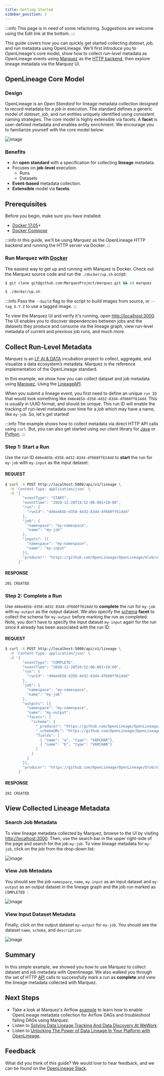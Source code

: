 ```yaml
---
title: Getting Started
sidebar_position: 2
---
```


:::info
This page is in need of some refactoring. Suggestions are welcome using the Edit link at the bottom.
:::

This guide covers how you can quickly get started collecting _dataset_, _job_, and _run_ metadata using OpenLineage. We'll first introduce you to OpenLineage's core model, show how to collect _run-level_ metadata as OpenLineage events using [Marquez](https://marquezproject.ai) as the [HTTP backend](https://github.com/OpenLineage/OpenLineage#scope), then explore lineage metadata via the Marquez UI.

## OpenLineage Core Model

### Design

OpenLineage is an _Open Standard_ for lineage metadata collection designed to record metadata for a _job_ in execution. The standard defines a generic model of _dataset_, _job_, and _run_ entities uniquely identified using consistent naming strategies. The core model is highly extensible via facets. A **facet** is user-defined metadata and enables entity enrichment. We encourage you to familiarize yourself with the core model below:

![image](./model.svg)

### Benefits

* An **open standard** with a specification for collecting **lineage** metadata.
* Focuses on **job-level** execution.
  * Runs
  * Datasets
* **Event-based** metadata collection.
* **Extensible** model via **facets**.


## Prerequisites

Before you begin, make sure you have installed:

* [Docker 17.05](https://docs.docker.com/install)+
* [Docker Compose](https://docs.docker.com/compose/install)

:::info
In this guide, we'll be using Marquez as the OpenLineage HTTP backend and running the HTTP server via Docker.
:::

### Run Marquez with [Docker](https://github.com/MarquezProject/marquez/blob/main/Dockerfile)

The easiest way to get up and running with Marquez is Docker. Check out the Marquez source code and run the `./docker/up.sh` script:

```bash
$ git clone git@github.com:MarquezProject/marquez.git && cd marquez

$ ./docker/up.sh
```

:::info
Pass the `--build` flag to the script to build images from source, or `--tag X.Y.Z` to use a tagged image.
:::

To view the Marquez UI and verify it's running, open [http://localhost:3000](http://localhost:3000). The UI enables you to discover dependencies between jobs and the datasets they produce and consume via the lineage graph, view run-level metadata of current and previous job runs, and much more.

## Collect Run-Level Metadata

Marquez is an [LF AI & DATA](https://lfaidata.foundation) incubation project to collect, aggregate, and visualize a data ecosystem’s metadata. Marquez is the reference implementation of the OpenLineage standard.

In this example, we show how you can collect dataset and job metadata using [Marquez](https://marquezproject.github.io/marquez/), Using the [LineageAPI](https://marquezproject.github.io/marquez/openapi.html#tag/Lineage).

When you submit a lineage event, you first need to define an unique `run ID` that would look something like `d46e465b-d358-4d32-83d4-df660ff614dd`. This is usually in UUID format, and should be unique. This run ID will enable the tracking of run-level metadata over time for a _job_ which may have a name, like `my-job`. So, let's get started!

:::info
The example shows how to collect metadata via direct HTTP API calls using `curl`. But, you can also get started using our client library for [Java](https://github.com/MarquezProject/marquez/tree/main/clients/java) or [Python](https://github.com/MarquezProject/marquez/tree/main/clients/python).
:::

### Step 1: Start a Run

Use the run ID `d46e465b-d358-4d32-83d4-df660ff614dd` to **start** the run for `my-job` with `my-input` as the input dataset:

#### REQUEST

```bash
$ curl -X POST http://localhost:5000/api/v1/lineage \
  -H 'Content-Type: application/json' \
  -d '{
        "eventType": "START",
        "eventTime": "2020-12-28T19:52:00.001+10:00",
        "run": {
          "runId": "d46e465b-d358-4d32-83d4-df660ff614dd"
        },
        "job": {
          "namespace": "my-namespace",
          "name": "my-job"
        },
        "inputs": [{
          "namespace": "my-namespace",
          "name": "my-input"
        }],  
        "producer": "https://github.com/OpenLineage/OpenLineage/blob/v1-0-0/client"
      }'
```

#### RESPONSE

`201 CREATED`

### Step 2: Complete a Run

Use `d46e465b-d358-4d32-83d4-df660ff614dd` to **complete** the run for `my-job` with `my-output` as the output dataset. We also specify the [schema](https://github.com/OpenLineage/OpenLineage/blob/main/spec/OpenLineage.md#dataset-facets) **facet** to collect the schema for `my-output` before marking the run as completed. Note, you don't have to specify the input dataset `my-input` again for the run since it already has been associated with the run ID:

#### REQUEST

```bash
$ curl -X POST http://localhost:5000/api/v1/lineage \
  -H 'Content-Type: application/json' \
  -d '{
        "eventType": "COMPLETE",
        "eventTime": "2020-12-28T20:52:00.001+10:00",
        "run": {
          "runId": "d46e465b-d358-4d32-83d4-df660ff614dd"
        },
        "job": {
          "namespace": "my-namespace",
          "name": "my-job"
        },
        "outputs": [{
          "namespace": "my-namespace",
          "name": "my-output",
          "facets": {
            "schema": {
              "_producer": "https://github.com/OpenLineage/OpenLineage/blob/v1-0-0/client",
              "_schemaURL": "https://github.com/OpenLineage/OpenLineage/blob/v1-0-0/spec/OpenLineage.json#/definitions/SchemaDatasetFacet",
              "fields": [
                { "name": "a", "type": "VARCHAR"},
                { "name": "b", "type": "VARCHAR"}
              ]
            }
          }
        }],     
        "producer": "https://github.com/OpenLineage/OpenLineage/blob/v1-0-0/client"
      }'
```

#### RESPONSE

`201 CREATED`

## View Collected Lineage Metadata

### Search Job Metadata

To view lineage metadata collected by Marquez, browse to the UI by visiting [http://localhost:3000](http://localhost:3000). Then, use the search bar in the upper right-side of the page and search for the job `my-job`. To view lineage metadata for `my-job`, click on the job from the drop-down list:

![image](./marquez-search-view-job.png)

### View Job Metadata

You should see the job `namespace`, `name`, `my-input` as an input dataset and `my-output` as an output dataset in the lineage graph and the job run marked as `COMPLETED `: 

![image](./marquez-tab-view-job-completed.png)

### View Input Dataset Metadata

Finally, click on the output dataset `my-output` for `my-job`. You should see the dataset `name`, `schema`, and `description`:

![image](./marquez-tab-view-dataset-output.png)

## Summary

In this simple example, we showed you how to use Marquez to collect dataset and job metadata with Openlineage. We also walked you through the set of HTTP [API](https://marquezproject.github.io/marquez/openapi.html) calls to successfully mark a run as **complete** and view the lineage metadata collected with Marquez.

## Next Steps

* Take a look at Marquez's Airflow [example](https://github.com/MarquezProject/marquez/tree/main/examples/airflow) to learn how to enable OpenLineage metadata collection for Airflow DAGs and troubleshoot failing DAGs using Marquez.
* Listen to [Solving Data Lineage Tracking And Data Discovery At WeWork](https://www.dataengineeringpodcast.com/marquez-data-lineage-episode-111).
* Listen to [Unlocking The Power of Data Lineage In Your Platform with OpenLineage](https://www.dataengineeringpodcast.com/openlineage-data-lineage-specification-episode-187).

## Feedback

What did you think of this guide? We would love to hear feedback, and we can be found on the [OpenLineage Slack](http://bit.ly/OpenLineageSlack).
